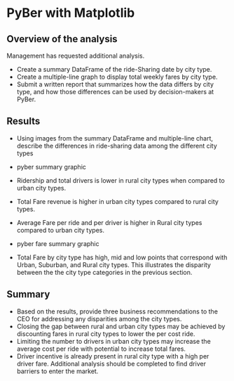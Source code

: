 # PyBer with Matplotlib

## Overview of the analysis

 Management has requested additional analysis.

- Create a summary DataFrame of the ride-Sharing date by city type.
- Create a multiple-line graph to display total weekly fares by city type.
- Submit a written report that summarizes how the data differs by city type, and how those differences can be used by decision-makers at PyBer.

## Results

- Using images from the summary DataFrame and multiple-line chart, describe the differences in ride-sharing data among the different city types

- pyber summary graphic

- Ridership and total drivers is lower in rural city types when compared to urban city types.

- Total Fare revenue is higher in urban city types compared to rural city types.

- Average Fare per ride and per driver is higher in Rural city types compared to urban city types.  

  

- pyber fare summary graphic

- Total Fare by city type has high, mid and low points that correspond with Urban, Suburban, and Rural city types. This illustrates the disparity between the the city type categories in the previous section.

## Summary

- Based on the results, provide three business recommendations to the CEO for addressing any disparities among the city types.
- Closing the gap between rural and urban city types may be achieved by discounting fares in rural city types to lower the per cost ride.
- Limiting the number to drivers in urban city types may increase the average cost per ride with potential to increase total fares.
- Driver incentive is already present in rural city type with a high per driver fare. Additional analysis should be completed to find driver barriers to enter the market.